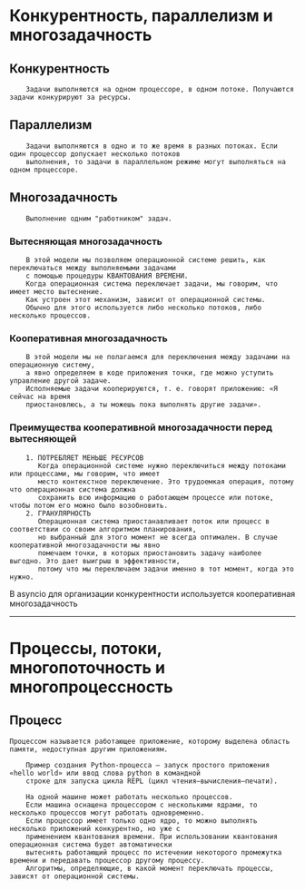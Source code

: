 # Конкурентность, параллелизм и многозадачность

## Конкурентность
```
    Задачи выполняются на одном процессоре, в одном потоке. Получаются задачи конкурируют за ресурсы.
```

## Параллелизм
```
    Задачи выполняются в одно и то же время в разных потоках. Если один процессор допускает несколько потоков
    выполнения, то задачи в параллельном режиме могут выполняться на одном процессоре.
```

## Многозадачность
```
    Выполнение одним "работником" задач. 
```

### Вытесняющая многозадачность
```
    В этой модели мы позволяем операционной системе решить, как переключаться между выполняемыми задачами
    с помощью процедуры КВАНТОВАНИЯ ВРЕМЕНИ. 
    Когда операционная система переключает задачи, мы говорим, что имеет место вытеснение. 
    Как устроен этот механизм, зависит от операционной системы. 
    Обычно для этого используется либо несколько потоков, либо несколько процессов.
```

### Кооперативная многозадачность
```
    В этой модели мы не полагаемся для переключения между задачами на операционную систему,
    а явно определяем в коде приложения точки, где можно уступить управление другой задаче. 
    Исполняемые задачи кооперируются, т. е. говорят приложению: «Я сейчас на время 
    приостановлюсь, а ты можешь пока выполнять другие задачи».
```

###  Преимущества кооперативной многозадачности перед вытесняющей
```
    1. ПОТРЕБЛЯЕТ МЕНЬШЕ РЕСУРСОВ
       Когда операционной системе нужно переключиться между потоками или процессами, мы говорим, что имеет 
       место контекстное переключение. Это трудоемкая операция, потому что операционная система должна 
       сохранить всю информацию о работающем процессе или потоке, чтобы потом его можно было возобновить.
    2. ГРАНУЛЯРНОСТЬ
       Операционная система приостанавливает поток или процесс в соответствии со своим алгоритмом планирования,
       но выбранный для этого момент не всегда оптимален. В случае кооперативной многозадачности мы явно 
       помечаем точки, в которых приостановить задачу наиболее выгодно. Это дает выигрыш в эффективности,
       потому что мы переключаем задачи именно в тот момент, когда это нужно. 
```

В asyncio для организации конкурентности используется кооперативная многозадачность

---

# Процессы, потоки, многопоточность и многопроцессность

## Процесс
```Процессом называется работающее приложение, которому выделена область памяти, недоступная другим приложениям.```
```   
    Пример создания Python-процесса – запуск простого приложения «hello world» или ввод слова python в командной 
    строке для запуска цикла REPL (цикл чтения–вычисления–печати).
    
    На одной машине может работать несколько процессов. 
    Если машина оснащена процессором с несколькими ядрами, то несколько процессов могут работать одновременно. 
    Если процессор имеет только одно ядро, то можно выполнять несколько приложений конкурентно, но уже с 
    применением квантования времени. При использовании квантования операционная система будет автоматически
    вытеснять работающий процесс по истечении некоторого промежутка времени и передавать процессор другому процессу. 
    Алгоритмы, определяющие, в какой момент переключать процессы, зависят от операционной системы.
```
